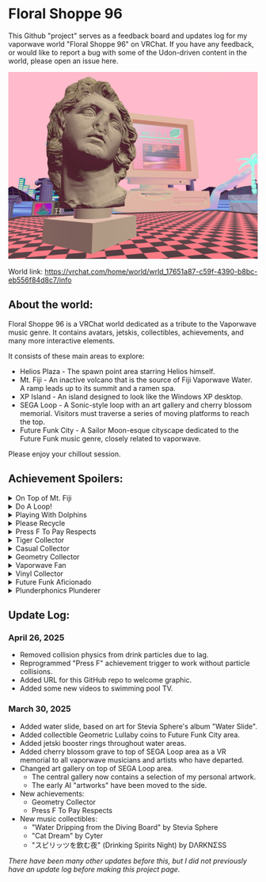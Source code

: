 # Floral Shoppe 96

This Github "project" serves as a feedback board and updates log for my vaporwave world "Floral Shoppe 96" on VRChat.
If you have any feedback, or would like to report a bug with some of the Udon-driven content in the world, please open 
an issue here.

![Thumbnail of VRC world](/World-Floral-Shoppe-96-Image-201.file_ec560a25-dd1d-4ce6-a149-532a1fc68489.9.png)

World link: https://vrchat.com/home/world/wrld_17651a87-c59f-4390-b8bc-eb556f84d8c7/info

## About the world:
Floral Shoppe 96 is a VRChat world dedicated as a tribute to the Vaporwave music genre. It contains avatars, jetskis, collectibles, achievements, and many more interactive elements.

It consists of these main areas to explore:
* Helios Plaza - The spawn point area starring Helios himself.
* Mt. Fiji - An inactive volcano that is the source of Fiji Vaporwave Water. A ramp leads up to its summit and a ramen spa.
* XP Island - An island designed to look like the Windows XP desktop.
* SEGA Loop - A Sonic-style loop with an art gallery and cherry blossom memorial. Visitors must traverse a series of moving platforms to reach the top.
* Future Funk City - A Sailor Moon-esque cityscape dedicated to the Future Funk music genre, closely related to vaporwave.

Please enjoy your chillout session.

## Achievement Spoilers:

<details>
  <summary>On Top of Mt. Fiji</summary>

  Get to the very top of Mt. Fiji - on top of its bottle. (There is a statue on the mountain that can be interacted with to teleport up there)
</details>
<details>
  <summary>Do A Loop!</summary>

  While riding a jetski, try to do a loop at the SEGA Loop area. This will unlock as long as you pass through the loop's apex.
</details>
<details>
  <summary>Playing With Dolphins</summary>

  Interact (as in click or press the interact button) with the dolphins swimming around the Main Plaza area.
</details>
<details>
  <summary>Please Recycle</summary>

  Place a pickup object in the recycling bin at XP Island.
</details>
<details>
  <summary>Press F To Pay Respects</summary>

  Pour liquid from any of the beverage pickups onto the cherry blossom memorial in the SEGA Loop area.
</details>
<details>
  <summary>Tiger Collector</summary>

  Collect all the Tiger Blood Tapes coins.
</details>
<details>
  <summary>Casual Collector</summary>

  Collect all the Business Casual coins.
</details>
<details>
  <summary>Geometry Collector</summary>

  Collect all the Geometric Lullaby coins.
</details>
<details>
  <summary>Vaporwave Fan</summary>

  Collect 10 music tracks.
</details>
<details>
  <summary>Vinyl Collector</summary>

  Collect 20 music tracks.
</details>
<details>
  <summary>Future Funk Aficionado</summary>

  Collect 30 music tracks.
</details>
<details>
  <summary>Plunderphonics Plunderer</summary>

  Collect 40 music tracks.
</details>

## Update Log:

### April 26, 2025
* Removed collision physics from drink particles due to lag.
* Reprogrammed "Press F" achievement trigger to work without particle collisions.
* Added URL for this GitHub repo to welcome graphic.
* Added some new videos to swimming pool TV.

### March 30, 2025
* Added water slide, based on art for Stevia Sphere's album "Water Slide".
* Added collectible Geometric Lullaby coins to Future Funk City area.
* Added jetski booster rings throughout water areas.
* Added cherry blossom grave to top of SEGA Loop area as a VR memorial to all vaporwave musicians and artists who have departed.
* Changed art gallery on top of SEGA Loop area.
  * The central gallery now contains a selection of my personal artwork.
  * The early AI "artworks" have been moved to the side.
* New achievements:
  * Geometry Collector
  * Press F To Pay Respects
* New music collectibles:
  * "Water Dripping from the Diving Board" by Stevia Sphere
  * "Cat Dream" by Cyter
  * "スピリッツを飲む夜" (Drinking Spirits Night) by DΛRKNΣSS


*There have been many other updates before this, but I did not previously have an update log before making this project page.*
